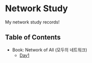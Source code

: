 # Network Study
My network study records!

## Table of Contents
- Book: Network of All (모두의 네트워크)
    - [Day1](https://github.com/eunyooung/network-study/blob/main/network-of-all/day01.md.md)
